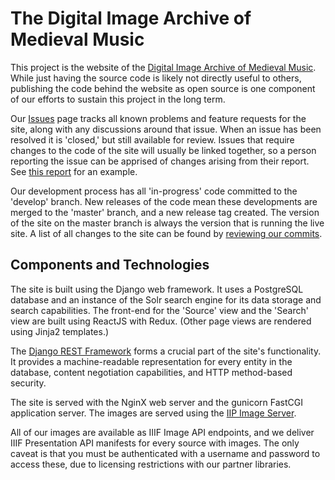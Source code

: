 # The Digital Image Archive of Medieval Music

This project is the website of the [Digital Image Archive of Medieval Music](https://www.diamm.ac.uk). While just having the source code is likely not directly useful to others, publishing the code behind the website as open source is one component of our efforts to sustain this project in the long term.

Our [Issues](https://github.com/diamm/diamm/issues) page tracks all known problems and feature requests for the site, along with any discussions around that issue. When an issue has been resolved it is 'closed,' but still available for review. Issues that require changes to the code of the site will usually be linked together, so a person reporting the issue can be apprised of changes arising from their report. See [this report](https://github.com/diamm/diamm/issues/188) for an example.

Our development process has all 'in-progress' code committed to the 'develop' branch. New releases of the code mean these developments are merged to the 'master' branch, and a new release tag created. The version of the site on the master branch is always the version that is running the live site. A list of all changes to the site can be found by [reviewing our commits](https://github.com/diamm/diamm/commits/master).

## Components and Technologies

The site is built using the Django web framework. It uses a PostgreSQL database and an instance of the Solr search engine for its data storage and search capabilities. The front-end for the 'Source' view and the 'Search' view are built using ReactJS with Redux. (Other page views are rendered using Jinja2 templates.)

The [Django REST Framework](http://www.django-rest-framework.org) forms a crucial part of the site's functionality. It provides a machine-readable representation for every entity in the database, content negotiation capabilities, and HTTP method-based security.

The site is served with the NginX web server and the gunicorn FastCGI application server. The images are served using the [IIP Image Server](http://iipimage.sourceforge.net/documentation/server/). 

All of our images are available as IIIF Image API endpoints, and we deliver IIIF Presentation API manifests for every source with images. The only caveat is that you must be authenticated with a username and password to access these, due to licensing restrictions with our partner libraries.
